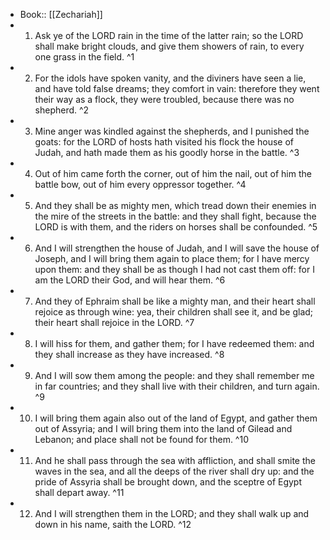 - Book:: [[Zechariah]]
- 1. Ask ye of the LORD rain in the time of the latter rain; so the LORD shall make bright clouds, and give them showers of rain, to every one grass in the field. ^1
- 2. For the idols have spoken vanity, and the diviners have seen a lie, and have told false dreams; they comfort in vain: therefore they went their way as a flock, they were troubled, because there was no shepherd. ^2
- 3. Mine anger was kindled against the shepherds, and I punished the goats: for the LORD of hosts hath visited his flock the house of Judah, and hath made them as his goodly horse in the battle. ^3
- 4. Out of him came forth the corner, out of him the nail, out of him the battle bow, out of him every oppressor together. ^4
- 5. And they shall be as mighty men, which tread down their enemies in the mire of the streets in the battle: and they shall fight, because the LORD is with them, and the riders on horses shall be confounded. ^5
- 6. And I will strengthen the house of Judah, and I will save the house of Joseph, and I will bring them again to place them; for I have mercy upon them: and they shall be as though I had not cast them off: for I am the LORD their God, and will hear them. ^6
- 7. And they of Ephraim shall be like a mighty man, and their heart shall rejoice as through wine: yea, their children shall see it, and be glad; their heart shall rejoice in the LORD. ^7
- 8. I will hiss for them, and gather them; for I have redeemed them: and they shall increase as they have increased. ^8
- 9. And I will sow them among the people: and they shall remember me in far countries; and they shall live with their children, and turn again. ^9
- 10. I will bring them again also out of the land of Egypt, and gather them out of Assyria; and I will bring them into the land of Gilead and Lebanon; and place shall not be found for them. ^10
- 11. And he shall pass through the sea with affliction, and shall smite the waves in the sea, and all the deeps of the river shall dry up: and the pride of Assyria shall be brought down, and the sceptre of Egypt shall depart away. ^11
- 12. And I will strengthen them in the LORD; and they shall walk up and down in his name, saith the LORD. ^12
